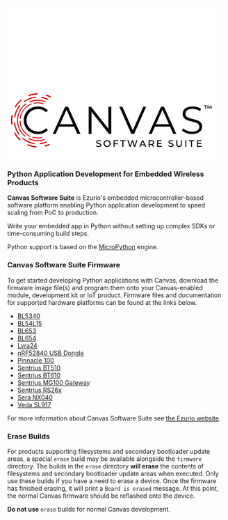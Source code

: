 ![header](img/canvas_logo-dark.png#gh-dark-mode-only)
![header](img/canvas_logo-light.png#gh-light-mode-only)

### Python Application Development for Embedded Wireless Products

**Canvas Software Suite** is Ezurio's embedded microcontroller-based software platform enabling Python application development to speed scaling from PoC to production.

Write your embedded app in Python without setting up complex SDKs or time-consuming build steps.

Python support is based on the [MicroPython](https://github.com/micropython/micropython) engine.

### Canvas Software Suite Firmware

To get started developing Python applications with Canvas, download the firmware image file(s) and program them onto your Canvas-enabled module, development kit or IoT product. Firmware files and documentation for supported hardware platforms can be found at the links below.

- [BL5340](bl5340)
- [BL54L15](bl54l15)
- [BL653](bl653)
- [BL654](bl654)
- [Lyra24](lyra24)
- [nRF52840 USB Dongle](nrf52840/dongle)
- [Pinnacle 100](pinnacle_100)
- [Sentrius BT510](bt510)
- [Sentrius BT610](bt610)
- [Sentrius MG100 Gateway](mg100)
- [Sentrius RS26x](rs26x)
- [Sera NX040](sera_nx040)
- [Veda SL917](veda_sl917)

For more information about Canvas Software Suite see [the Ezurio website](https://www.ezurio.com/canvas/software-suite).

### Erase Builds

For products supporting filesystems and secondary bootloader update areas, a special `erase`
build may be available alongside the `firmware` directory. The builds in the `erase` directory
**will erase** the contents of filesystems and secondary bootloader update areas when executed.
Only use these builds if you have a need to erase a device. Once the firmware has finished erasing,
it will print a `Board is erased` message. At this point, the normal Canvas firmware should
be reflashed onto the device.

**Do not use** `erase` builds for normal Canvas development.

